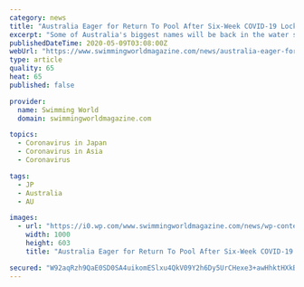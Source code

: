 ```yaml
---
category: news
title: "Australia Eager for Return To Pool After Six-Week COVID-19 Lockout"
excerpt: "Some of Australia's biggest names will be back in the water soon, their sights set on next year's postponed Olympic Games in Tokyo."
publishedDateTime: 2020-05-09T03:08:00Z
webUrl: "https://www.swimmingworldmagazine.com/news/australia-eager-for-return-to-pool-after-six-week-covid-19-lockout/"
type: article
quality: 65
heat: 65
published: false

provider:
  name: Swimming World
  domain: swimmingworldmagazine.com

topics:
  - Coronavirus in Japan
  - Coronavirus in Asia
  - Coronavirus

tags:
  - JP
  - Australia
  - AU

images:
  - url: "https://i0.wp.com/www.swimmingworldmagazine.com/news/wp-content/uploads/2020/04/gold-coast-aquatic-centre.jpg?fit=1000%2C603&#038;ssl=1"
    width: 1000
    height: 603
    title: "Australia Eager for Return To Pool After Six-Week COVID-19 Lockout"

secured: "W92aqRzh9QaE0SD0SA4uikomESlxu4QkV09Y2h6Dy5UrCHexe3+awHhktHXkBhrCgzn00kgDMB11xL4GqbPAbBe+cyY2K6Z2yRkgWyUhag3f/pQeTg7HfS5XB+znUXohzTsaJ0sdu2cANphcJYl76b+frcrm4IIXguLmFFDmJ536TKrYXtIf8w7FDtAVZI1kyJDyC4uV/TMVZHvHF8dqmeiRDkzryuSuuYAEoKyRub2G7Mr1Jxfwata7r5SaMjKlhtitArC2TJkkV5yzTfpHAUVvvrbzXH0IVsQgF9lrnmP/1a/52yF7qZVWEiU9UWPlpo4aEmzd0PFvJK7wg2p1UNiMZ31IkmPiZVZ58yvv2ohqEARjbDubeVDBn56XDzEJs3J1Nb3UssUrI7BPHf7M5St35wCS+rXqTliYMTMiDDmmFtkQRV3NzHG+GR4DYd4x5WKfpFinxfbxkAKxjh212+RcM84jgz9OVazwrhKulec=;/KeHJjM8NFQqs29bxioLeQ=="
---
```


